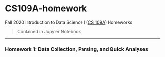 # CS109A-homework
Fall 2020 Introduction to Data Science I ([CS 109A](https://harvard-iacs.github.io/2020-CS109A/)) Homeworks

> Contained in Jupyter Notebook

----

### Homework 1: Data Collection, Parsing, and Quick Analyses
